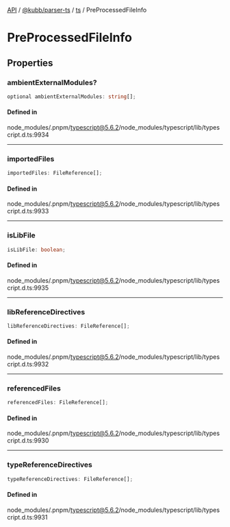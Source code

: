[API](../../../../../packages.md) / [@kubb/parser-ts](../../../index.md) / [ts](../index.md) / PreProcessedFileInfo

# PreProcessedFileInfo

## Properties

### ambientExternalModules?

```ts
optional ambientExternalModules: string[];
```

#### Defined in

node\_modules/.pnpm/typescript@5.6.2/node\_modules/typescript/lib/typescript.d.ts:9934

***

### importedFiles

```ts
importedFiles: FileReference[];
```

#### Defined in

node\_modules/.pnpm/typescript@5.6.2/node\_modules/typescript/lib/typescript.d.ts:9933

***

### isLibFile

```ts
isLibFile: boolean;
```

#### Defined in

node\_modules/.pnpm/typescript@5.6.2/node\_modules/typescript/lib/typescript.d.ts:9935

***

### libReferenceDirectives

```ts
libReferenceDirectives: FileReference[];
```

#### Defined in

node\_modules/.pnpm/typescript@5.6.2/node\_modules/typescript/lib/typescript.d.ts:9932

***

### referencedFiles

```ts
referencedFiles: FileReference[];
```

#### Defined in

node\_modules/.pnpm/typescript@5.6.2/node\_modules/typescript/lib/typescript.d.ts:9930

***

### typeReferenceDirectives

```ts
typeReferenceDirectives: FileReference[];
```

#### Defined in

node\_modules/.pnpm/typescript@5.6.2/node\_modules/typescript/lib/typescript.d.ts:9931
